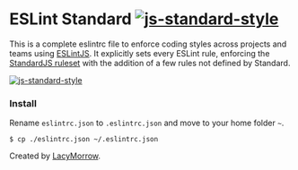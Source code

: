 # ESLint Standard [![js-standard-style](https://img.shields.io/badge/code%20style-standard-brightgreen.svg)](http://standardjs.com)

This is a complete eslintrc file to enforce coding styles across projects and teams using [ESLintJS](http://eslint.org/). It explicitly sets every ESLint rule, enforcing the [StandardJS ruleset](./standard.md) with the addition of a few rules not defined by Standard.

[![js-standard-style](https://cdn.rawgit.com/standard/standard/master/badge.svg)](http://standardjs.com)


### Install

Rename `eslintrc.json` to `.eslintrc.json` and move to your home folder `~`.

`$ cp ./eslintrc.json ~/.eslintrc.json`

Created by [LacyMorrow](https://github.com/lacymorrow).